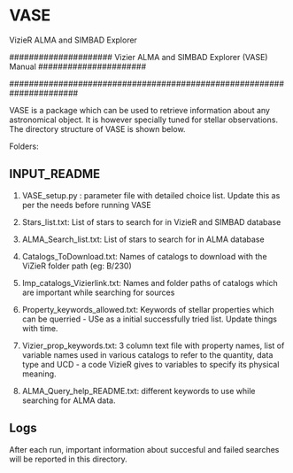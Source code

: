 # VASE
VizieR ALMA and SIMBAD Explorer

##################### Vizier ALMA and SIMBAD Explorer (VASE) Manual ###################### 

######################################################################

VASE is a package which can be used to retrieve information about any astronomical object. It is however specially tuned for stellar observations. The directory structure of VASE is shown below.

Folders:

INPUT_README
------------
1. VASE_setup.py : parameter file with detailed choice list. Update this as per the needs before running VASE
2. Stars_list.txt: List of stars to search for in VizieR and SIMBAD database
3. ALMA_Search_list.txt: List of stars to search for in ALMA database

4. Catalogs_ToDownload.txt: Names of catalogs to download with the ViZieR folder path (eg: B/230)
5. Imp_catalogs_Vizierlink.txt: Names and folder paths of catalogs which are important while searching for sources
6. Property_keywords_allowed.txt: Keywords of stellar properties which can be querried - USe as a initial successfully tried list. Update things with time.
7. Vizier_prop_keywords.txt: 3 column text file with property names, list of variable names used in various catalogs to refer to the quantity, data type and UCD - a code VizieR gives to variables to specify its physical meaning.
8. ALMA_Query_help_README.txt: different keywords to use while searching for ALMA data.

Logs
----
After each run, important information about succesful and failed searches will be reported in this directory.
